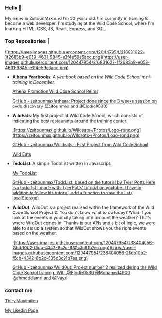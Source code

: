 ### Hello 👋

My name is ZeitounMax and I'm 33 years old. I'm currently in training to become a web developer. I'm studying at the Wild Code School, where I'm learning HTML, CSS, JS, React, Express, and SQL.

### Top Repositories 🔭

![https://user-images.githubusercontent.com/120447954/216831622-1f2683b9-e059-4631-9845-e3f4e59e6acc.png](https://user-images.githubusercontent.com/120447954/216831622-1f2683b9-e059-4631-9845-e3f4e59e6acc.png)

- **Athena Yearbooks**: *A yearbook based on the Wild Code School mini-training in December.*
    
    [Athena Promotion Wild Code School Reims](http://zeitounmax.github.io/athena)
    
    [GitHub - zeitounmax/athena: Project done since the 3 weeks session on code discovery (Zeitounmax and @Elodie0530)](https://github.com/zeitounmax/athena)
    
- **WildEats**: My first project at Wild Code School, which consists of indicating the best restaurants around the training center.
    
    ![https://zeitounmax.github.io/Wildeats-/Photos/Logo-rond.png](https://zeitounmax.github.io/Wildeats-/Photos/Logo-rond.png)
    
    [GitHub - zeitounmax/Wildeats-: First Project from Wild Code School](https://github.com/zeitounmax/Wildeats-)
    
    [Wild Eats](https://zeitounmax.github.io/Wildeats-/)
    
- **TodoList**: A simple TodoList written in Javascript.
    
    [My TodoList](https://zeitounmax.github.io/TodoList/)
    
    [GitHub - zeitounmax/TodoList: based on the tutorial by Tyler Potts Here is a todo list I made with TylerPotts' tutorial on youtube. I have in addition to follow his tutorial, add a function to save the list ( localStorage)](https://github.com/zeitounmax/TodoList)
    
- **WildOut**: WildOut is a project realized within the framework of the Wild Code School Project 2. You don't know what to do today? What if you look at the events in your city taking into account the weather? That's where WildOut comes in. Thanks to our APIs and a bit of logic, we were able to set up a system so that WildOut shows you the right events based on the weather.
    
    ![https://user-images.githubusercontent.com/120447954/238404056-28cb10b2-f5cb-4342-8c2c-635c3c91b7ea.png](https://user-images.githubusercontent.com/120447954/238404056-28cb10b2-f5cb-4342-8c2c-635c3c91b7ea.png)
    
    [GitHub - zeitounmax/WildOut: Project number 2 realized during the Wild Code School training.  With  @Elodie0530 @Mohamed4900 @ahmedelamri and @Nayxl](https://github.com/zeitounmax/WildOut)
    

### contact me

[Thiry Maximilien](https://thirymaximilien.netlify.app/)

[My Likedin Page](https://www.linkedin.com/in/maximilienthiry/)
